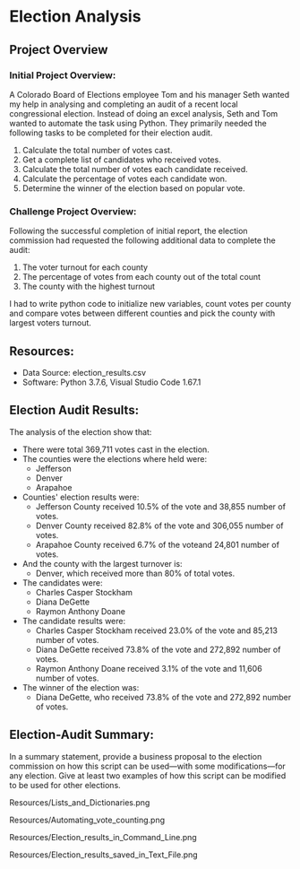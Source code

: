 # Election Analysis

## Project Overview

### Initial Project Overview:
A Colorado Board of Elections employee Tom and his manager Seth wanted my help in analysing and completing an audit of a recent local congressional election.
Instead of doing an excel analysis, Seth and Tom wanted to automate the task using Python. They primarily needed the following tasks to be completed for their election audit.

1. Calculate the total number of votes cast.
2. Get a complete list of candidates who received votes.
3. Calculate the total number of votes each candidate received.
4. Calculate the percentage of votes each candidate won.
5. Determine the winner of the election based on popular vote.

### Challenge Project Overview:
Following the successful completion of initial report, the election commission had requested the following additional data to complete the audit:

1. The voter turnout for each county
2. The percentage of votes from each county out of the total count
3. The county with the highest turnout

I had to write python code to initialize new variables, count votes per county and compare votes between different counties and pick the county with largest voters turnout.

## Resources:
- Data Source: election_results.csv
- Software: Python 3.7.6, Visual Studio Code 1.67.1

## Election Audit Results:
The analysis of the election show that:
- There were total 369,711 votes cast in the election.
- The counties were the elections where held were:
    - Jefferson
    - Denver
    - Arapahoe
- Counties' election results were:
    - Jefferson County received 10.5% of the vote and 38,855 number of votes.
    - Denver County received 82.8% of the vote and 306,055 number of votes.
    - Arapahoe County received 6.7% of the voteand 24,801 number of votes.
- And the county with the largest turnover is:
    - Denver, which received more than 80% of total votes.
- The candidates were:
    - Charles Casper Stockham
    - Diana DeGette
    - Raymon Anthony Doane
- The candidate results were:
    - Charles Casper Stockham received 23.0% of the vote and 85,213 number of votes.
    - Diana DeGette received 73.8% of the vote and 272,892 number of votes.
    - Raymon Anthony Doane received 3.1% of the vote and 11,606 number of votes.
- The winner of the election was:
    - Diana DeGette, who received 73.8% of the vote and 272,892 number of votes.

## Election-Audit Summary: 
In a summary statement, provide a business proposal to the election commission on how this script can be used—with some modifications—for any election. Give at least two examples of how this script can be modified to be used for other elections.

Resources/Lists_and_Dictionaries.png

Resources/Automating_vote_counting.png

Resources/Election_results_in_Command_Line.png

Resources/Election_results_saved_in_Text_File.png


